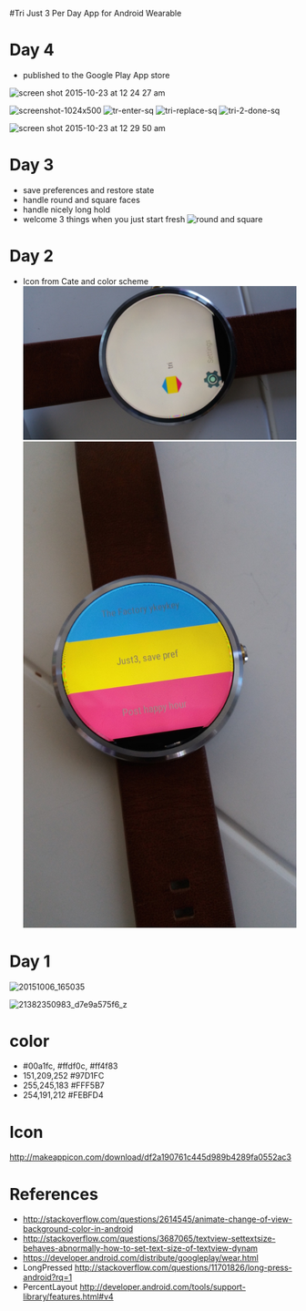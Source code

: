 #Tri
Just 3 Per Day App for Android Wearable

# Day 4
- published to the Google Play App store

<img width="228" alt="screen shot 2015-10-23 at 12 24 27 am" src="https://cloud.githubusercontent.com/assets/149837/10686783/83adb3da-791c-11e5-8d03-6411666b449c.png">

![screenshot-1024x500](https://cloud.githubusercontent.com/assets/149837/10686791/98a8388c-791c-11e5-848e-584168c335cf.png)
![tr-enter-sq](https://cloud.githubusercontent.com/assets/149837/10686796/9c7671fe-791c-11e5-8aa1-0402e60716db.png)
![tri-replace-sq](https://cloud.githubusercontent.com/assets/149837/10686798/9e2b0b72-791c-11e5-8fae-df5d58337ea6.png)
![tri-2-done-sq](https://cloud.githubusercontent.com/assets/149837/10686799/9ff3fdba-791c-11e5-9026-1d6b7cbbe959.png)

<img width="547" alt="screen shot 2015-10-23 at 12 29 50 am" src="https://cloud.githubusercontent.com/assets/149837/10686869/492cb494-791d-11e5-9111-a66523fa283c.png">


# Day 3
- save preferences and restore state
- handle round and square faces
- handle nicely long hold
- welcome 3 things when you just start fresh
![round and square](https://raw.githubusercontent.com/tonytamsf/Just3/master/CHANGELOG/images/round%20%26%20square%20faces.jpg)

# Day 2
- Icon from Cate and color scheme
![icon](https://raw.githubusercontent.com/tonytamsf/Just3/81c1f9569b0cc20eea0382879d6e66e6de337d86/CHANGELOG/images/20151012_164832.jpg)
![tri band](https://raw.githubusercontent.com/tonytamsf/Just3/2bb74a3989209cd3e193e902aaa08ec08f74a1f2/CHANGELOG/images/20151012_160037.jpg)

# Day 1
![20151006_165035](https://cloud.githubusercontent.com/assets/149837/10325954/ac0ed130-6c4a-11e5-913f-d9443f39094e.jpg)

![21382350983_d7e9a575f6_z](https://cloud.githubusercontent.com/assets/149837/10323202/4e850642-6c36-11e5-86da-0857d212bc15.jpg)

# color
- #00a1fc, #ffdf0c, #ff4f83
- 151,209,252 #97D1FC
- 255,245,183 #FFF5B7
- 254,191,212 #FEBFD4

# Icon
http://makeappicon.com/download/df2a190761c445d989b4289fa0552ac3

# References
- http://stackoverflow.com/questions/2614545/animate-change-of-view-background-color-in-android
- http://stackoverflow.com/questions/3687065/textview-settextsize-behaves-abnormally-how-to-set-text-size-of-textview-dynam
- https://developer.android.com/distribute/googleplay/wear.html
- LongPressed http://stackoverflow.com/questions/11701826/long-press-android?rq=1
- PercentLayout http://developer.android.com/tools/support-library/features.html#v4
